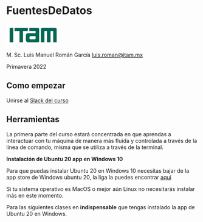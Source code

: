 # FuentesDeDatos

![](./course_generals/itam_logo.png)

M. Sc. Luis Manuel Román García luis.roman@itam.mx

Primavera 2022

## Como empezar

Unirse al [Slack del curso](https://join.slack.com/t/nuevoespaciod-esb7307/shared_invite/zt-ypcr93mo-1qEXusvPXQg7XiKtWHybsw)

## Herramientas

La primera parte del curso estará concentrada en que aprendas a interactuar con tu máquina de manera más fluida y controlada a través de la línea de comando, misma que se utiliza a través de la terminal.


**Instalación de Ubuntu 20 app en Windows 10**

Para que puedas instalar Ubuntu 20 en Windows 10 necesitas bajar de la app store de Windows ubuntu 20, la liga la puedes encontrar [aquí](https://www.microsoft.com/es-mx/p/ubuntu-2004-lts/9n6svws3rx71#activetab=pivot:overviewtab)


Si tu sistema operativo es MacOS o mejor aún Linux no necesitarás instalar más en este momento.


Para las siguientes clases en **indispensable** que tengas instalado la app de Ubuntu 20 en Windows.
